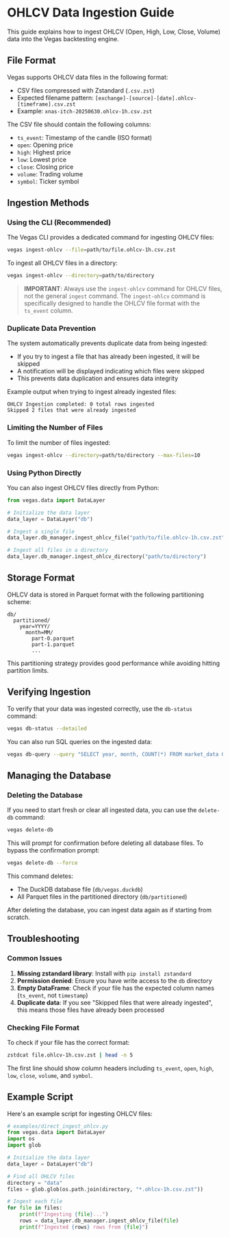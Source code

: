 # OHLCV Data Ingestion Guide

This guide explains how to ingest OHLCV (Open, High, Low, Close, Volume) data into the Vegas backtesting engine.

## File Format

Vegas supports OHLCV data files in the following format:

- CSV files compressed with Zstandard (`.csv.zst`)
- Expected filename pattern: `[exchange]-[source]-[date].ohlcv-[timeframe].csv.zst`
- Example: `xnas-itch-20250630.ohlcv-1h.csv.zst`

The CSV file should contain the following columns:
- `ts_event`: Timestamp of the candle (ISO format)
- `open`: Opening price
- `high`: Highest price
- `low`: Lowest price
- `close`: Closing price
- `volume`: Trading volume
- `symbol`: Ticker symbol

## Ingestion Methods

### Using the CLI (Recommended)

The Vegas CLI provides a dedicated command for ingesting OHLCV files:

```bash
vegas ingest-ohlcv --file=path/to/file.ohlcv-1h.csv.zst
```

To ingest all OHLCV files in a directory:

```bash
vegas ingest-ohlcv --directory=path/to/directory
```

> **IMPORTANT**: Always use the `ingest-ohlcv` command for OHLCV files, not the general `ingest` command. 
> The `ingest-ohlcv` command is specifically designed to handle the OHLCV file format with the `ts_event` column.

### Duplicate Data Prevention

The system automatically prevents duplicate data from being ingested:

- If you try to ingest a file that has already been ingested, it will be skipped
- A notification will be displayed indicating which files were skipped
- This prevents data duplication and ensures data integrity

Example output when trying to ingest already ingested files:

```
OHLCV Ingestion completed: 0 total rows ingested
Skipped 2 files that were already ingested
```

### Limiting the Number of Files

To limit the number of files ingested:

```bash
vegas ingest-ohlcv --directory=path/to/directory --max-files=10
```

### Using Python Directly

You can also ingest OHLCV files directly from Python:

```python
from vegas.data import DataLayer

# Initialize the data layer
data_layer = DataLayer("db")

# Ingest a single file
data_layer.db_manager.ingest_ohlcv_file("path/to/file.ohlcv-1h.csv.zst")

# Ingest all files in a directory
data_layer.db_manager.ingest_ohlcv_directory("path/to/directory")
```

## Storage Format

OHLCV data is stored in Parquet format with the following partitioning scheme:

```
db/
  partitioned/
    year=YYYY/
      month=MM/
        part-0.parquet
        part-1.parquet
        ...
```

This partitioning strategy provides good performance while avoiding hitting partition limits.

## Verifying Ingestion

To verify that your data was ingested correctly, use the `db-status` command:

```bash
vegas db-status --detailed
```

You can also run SQL queries on the ingested data:

```bash
vegas db-query --query "SELECT year, month, COUNT(*) FROM market_data GROUP BY year, month"
```

## Managing the Database

### Deleting the Database

If you need to start fresh or clear all ingested data, you can use the `delete-db` command:

```bash
vegas delete-db
```

This will prompt for confirmation before deleting all database files. To bypass the confirmation prompt:

```bash
vegas delete-db --force
```

This command deletes:
- The DuckDB database file (`db/vegas.duckdb`)
- All Parquet files in the partitioned directory (`db/partitioned`)

After deleting the database, you can ingest data again as if starting from scratch.

## Troubleshooting

### Common Issues

1. **Missing zstandard library**: Install with `pip install zstandard`
2. **Permission denied**: Ensure you have write access to the `db` directory
3. **Empty DataFrame**: Check if your file has the expected column names (`ts_event`, not `timestamp`)
4. **Duplicate data**: If you see "Skipped files that were already ingested", this means those files have already been processed

### Checking File Format

To check if your file has the correct format:

```bash
zstdcat file.ohlcv-1h.csv.zst | head -n 5
```

The first line should show column headers including `ts_event`, `open`, `high`, `low`, `close`, `volume`, and `symbol`.

## Example Script

Here's an example script for ingesting OHLCV files:

```python
# examples/direct_ingest_ohlcv.py
from vegas.data import DataLayer
import os
import glob

# Initialize the data layer
data_layer = DataLayer("db")

# Find all OHLCV files
directory = "data"
files = glob.glob(os.path.join(directory, "*.ohlcv-1h.csv.zst"))

# Ingest each file
for file in files:
    print(f"Ingesting {file}...")
    rows = data_layer.db_manager.ingest_ohlcv_file(file)
    print(f"Ingested {rows} rows from {file}") 